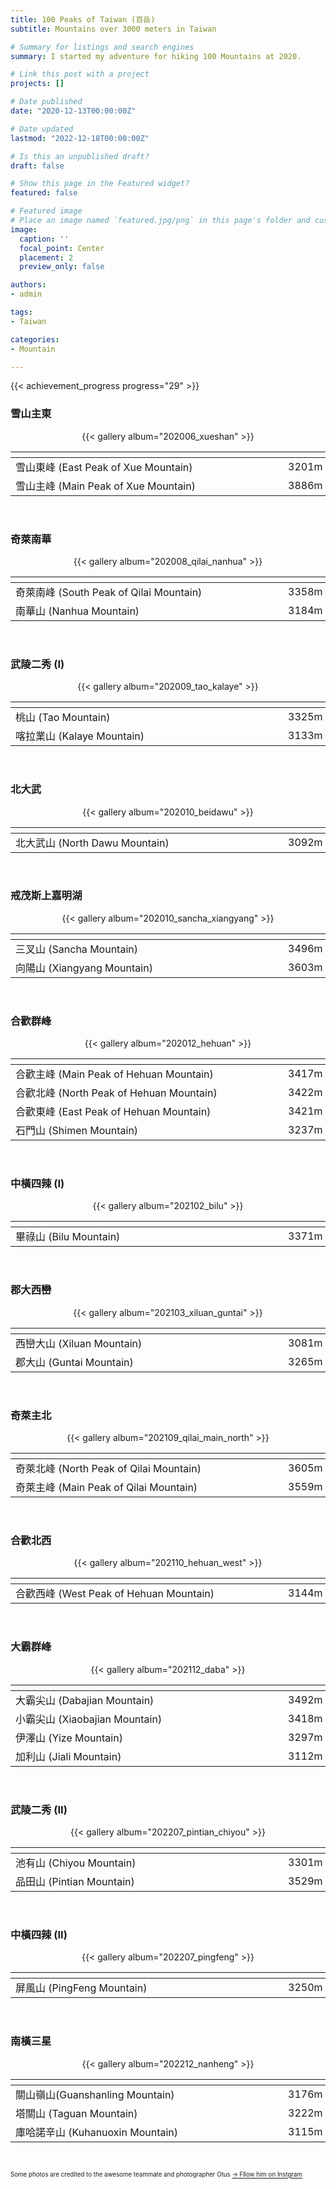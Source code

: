 ```yaml
---
title: 100 Peaks of Taiwan (百岳)
subtitle: Mountains over 3000 meters in Taiwan

# Summary for listings and search engines
summary: I started my adventure for hiking 100 Mountains at 2020.

# Link this post with a project
projects: []

# Date published
date: "2020-12-13T00:00:00Z"

# Date updated
lastmod: "2022-12-18T00:00:00Z"

# Is this an unpublished draft?
draft: false

# Show this page in the Featured widget?
featured: false

# Featured image
# Place an image named `featured.jpg/png` in this page's folder and customize its options here.
image:
  caption: ''
  focal_point: Center
  placement: 2
  preview_only: false

authors:
- admin

tags:
- Taiwan

categories:
- Mountain

---
```


{{< achievement_progress progress="29" >}}
<br />

### 雪山主東
<div align="center"> {{< gallery album="202006_xueshan" >}} </div>

|<div style="width: 420px"></div>           |  |<div style="width: 240px"></div>
|-------------------------------------------|---------------|-----------------:|
|  雪山東峰 (East Peak of Xue Mountain)     | 3201m         | 2020/06
|  雪山主峰 (Main Peak of Xue Mountain)     | 3886m         | 2020/06

<br/>


### 奇萊南華
<div align="center">{{< gallery album="202008_qilai_nanhua" >}}</div>

|<div style="width: 420px"></div>           |  |<div style="width: 240px"></div>
|-------------------------------------------|---------------|-----------------:|
| 奇萊南峰 (South Peak of Qilai Mountain)   | 3358m         | 2020/08
| 南華山 (Nanhua Mountain)                  | 3184m         | 2020/08

<br />

### 武陵二秀 (I)
<div align="center">{{< gallery album="202009_tao_kalaye" >}}</div>

|<div style="width: 420px"></div>           |  |<div style="width: 240px"></div>
|-------------------------------------------|---------------|-----------------:|
| 桃山 (Tao Mountain)                       | 3325m         | 2020/09
| 喀拉業山 (Kalaye Mountain)                | 3133m         | 2020/09

<br />

### 北大武
<div align="center">{{< gallery album="202010_beidawu" >}}</div>

|<div style="width: 420px"></div>           |  |<div style="width: 240px"></div>
|-------------------------------------------|---------------|---------------:|
| 北大武山 (North Dawu Mountain)            | 3092m         | 2020/10

<br />

### 戒茂斯上嘉明湖
<div align="center">{{< gallery album="202010_sancha_xiangyang" >}}</div>

|<div style="width: 420px"></div>           |  |<div style="width: 240px"></div>
|-------------------------------------------|---------------|--------------------:|
| 三叉山 (Sancha Mountain)                  | 3496m         | 2020/10
| 向陽山 (Xiangyang Mountain)               | 3603m         | 2020/10

<br />

### 合歡群峰
<div align="center">{{< gallery album="202012_hehuan" >}}</div>

|<div style="width: 420px"></div>           |  |<div style="width: 240px"></div>
|-------------------------------------------|---------------|-----------------:|
| 合歡主峰 (Main Peak of Hehuan Mountain)   | 3417m         | 2020/11, 2020/12
| 合歡北峰 (North Peak of Hehuan Mountain)  | 3422m         | 2020/11, 2020/12
| 合歡東峰 (East Peak of Hehuan Mountain)   | 3421m         | 2020/12
| 石門山 (Shimen Mountain)                  | 3237m         | 2020/12

<br />

### 中橫四辣 (I)
<div align="center">{{< gallery album="202102_bilu" >}}</div>

|<div style="width: 420px"></div>           |  |<div style="width: 240px"></div>
|-------------------------------------------|---------------|-----------------:|
| 畢祿山 (Bilu Mountain)                    | 3371m         | 2021/02

<br />

### 郡大西巒
<div align="center">{{< gallery album="202103_xiluan_guntai" >}}</div>

|<div style="width: 420px"></div>           |  |<div style="width: 240px"></div>
|-------------------------------------------|---------------|-----------------:|
| 西巒大山 (Xiluan Mountain)                | 3081m         | 2021/03
| 郡大山 (Guntai Mountain)                  | 3265m         | 2021/03

<br />

### 奇萊主北
<div align="center">{{< gallery album="202109_qilai_main_north" >}}</div>

|<div style="width: 420px"></div>           |  |<div style="width: 240px"></div>
|-------------------------------------------|---------------|-----------------:|
| 奇萊北峰 (North Peak of Qilai Mountain)   | 3605m         | 2021/09
| 奇萊主峰 (Main Peak of Qilai Mountain)    | 3559m         | 2021/09

<br />

### 合歡北西
<div align="center">{{< gallery album="202110_hehuan_west" >}}</div>

|<div style="width: 420px"></div>           |  |<div style="width: 240px"></div>
|-------------------------------------------|---------------|-----------------:|
| 合歡西峰 (West Peak of Hehuan Mountain)   | 3144m         | 2021/10

<br />

### 大霸群峰
<div align="center">{{< gallery album="202112_daba" >}}</div>

|<div style="width: 420px"></div>           |  |<div style="width: 240px"></div>
|-------------------------------------------|---------------|-----------------:|
| 大霸尖山 (Dabajian Mountain)              | 3492m         | 2021/12
| 小霸尖山 (Xiaobajian Mountain)            | 3418m         | 2021/12
| 伊澤山 (Yize Mountain)                    | 3297m         | 2021/12
| 加利山 (Jiali Mountain)                   | 3112m         | 2021/12

<br />

### 武陵二秀 (II) 
<div align="center">{{< gallery album="202207_pintian_chiyou" >}}</div>

|<div style="width: 420px"></div>           |  |<div style="width: 240px"></div>
|-------------------------------------------|---------------|-----------------:|
| 池有山 (Chiyou Mountain)                  | 3301m         | 2022/07
| 品田山 (Pintian Mountain)                 | 3529m         | 2022/07

<br />

### 中橫四辣 (II)
<div align="center">{{< gallery album="202207_pingfeng" >}}</div>

|<div style="width: 420px"></div>           |  |<div style="width: 240px"></div>
|-------------------------------------------|---------------|-----------------:|
| 屏風山 (PingFeng Mountain)                | 3250m         | 2022/07

<br />

### 南橫三星
<div align="center">{{< gallery album="202212_nanheng" >}}</div>

|<div style="width: 420px"></div>           |  |<div style="width: 240px"></div>
|-------------------------------------------|---------------|-----------------:|
| 關山嶺山(Guanshanling Mountain)           | 3176m         | 2022/12
| 塔關山 (Taguan Mountain)                  | 3222m         | 2022/12
| 庫哈諾辛山 (Kuhanuoxin Mountain)          | 3115m         | 2022/12

<br />

<sub><sup>Some photos are credited to the awesome teammate and photographer Otus [→ Fllow him on Instgram](https://www.instagram.com/otus_0623/)</sup></sub>
